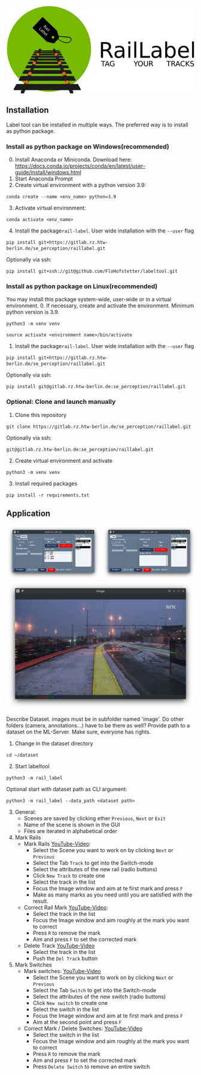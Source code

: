 <div align="center">
<img src="images/RailLabel.png">
</div>

## Installation
Label tool can be installed in multiple ways.
The preferred way is to install as python package.


### Install as python package on Windows(recommended)
0. Install Anaconda or Miniconda. Download here: https://docs.conda.io/projects/conda/en/latest/user-guide/install/windows.html
1. Start Anaconda Prompt
2. Create virtual environment with a python version 3.9:
```commandline
conda create --name <env_name> python=3.9
```
3. Activate virtual environment:
```commandline
conda activate <env_name>
```
4. Install the package`rail-label`. User wide installation with the `--user` flag  
```commandline
pip install git+https://gitlab.rz.htw-berlin.de/se_perception/raillabel.git
```
Optionally via ssh:
```commandline
pip install git+ssh://git@github.com/FloHofstetter/labeltool.git
```


### Install as python package on Linux(recommended)
You may install this package system-wide, user-wide or in a virtual environment.
0. If necessary, create and activate the environment. Minimum python version is 3.9.
```commandline
python3 -m venv venv
```
```commandline
source activate <environment name>/bin/activate
```
1. Install the package`rail-label`. User wide installation with the `--user` flag  
```commandline
pip install git+https://gitlab.rz.htw-berlin.de/se_perception/raillabel.git
```
Optionally via ssh:
```commandline
pip install git@gitlab.rz.htw-berlin.de:se_perception/raillabel.git
```

### Optional: Clone and launch manually
1. Clone this repository
```commandline
git clone https://gitlab.rz.htw-berlin.de/se_perception/raillabel.git
```
Optionally via ssh:
```commandline
git@gitlab.rz.htw-berlin.de:se_perception/raillabel.git
```
2. Create virtual environment and activate
```commandline
python3 -m venv venv
```
3. Install required packages
```commandline
pip install -r requirements.txt
```

## Application
<div id="container" style="white-space:nowrap">
    <div id="image" style="display:inline;">
        <img src="images/RailLabel_GUI_track_mode.png" style="max-width:50%">
    </div>
    <div id="texts" style="display:inline; white-space:nowrap;"> 
        <img src="images/RailLabel_GUI_switch_mode.png" style="max-width:50%"">
    </div>
    <div align="center">
        <img src="images/RailLabel_OpenCV_Window.png">
    </div>
</div>

Describe Dataset. images must be in subfolder named 'image'. Do other folders (camera, annotations...) have to be there as well?
Provide path to a dataset on the ML-Server. Make sure, everyone has rights.

1. Change in the dataset directory
```commandline
cd ~/dataset
```
2. Start labeltool
```commandline
python3 -m rail_label
```
Optional start with dataset path as CLI argument:
```commandline
python3 -m rail_label --data_path <dataset path>
```

3. General:
    - Scenes are saved by clicking ether `Previous`, `Next` or `Exit`
    - Name of the scene is shown in the GUI
    - Files are iterated in alphabetical order
4. Mark Rails
   - Mark Rails [YouTube-Video](https://youtu.be/hgdwvG3IWCg):
     - Select the Scene you want to work on by clicking 
       `Next` or `Previous`
     - Select the Tab `Track` to get into the Switch-mode 
     - Select the attributes of the new rail (radio buttons)
     - Click `New Track` to create one
     - Select the track in the list
     - Focus the Image window and aim at te first mark and press `F`
     - Make as many marks as you need until you are satisfied with the result.
   - Correct Rail Mark [YouTube-Video](https://youtu.be/Frv2Oay0NMs):
     - Select the track in the list
     - Focus the Image window and aim roughly at the mark you
       want to correct
     - Press `R` to remove the mark
     - Aim and press `F` to set the corrected mark
   - Delete Track [YouTube-Video](https://youtu.be/hpP2G-qB0GE)
     - Select the track in the list
     - Push the `Del Track` button
5. Mark Switches   
    - Mark switches: [YouTube-Video](https://youtu.be/YMTCZgf2HCM)  
        - Select the Scene you want to work on by clicking 
        `Next` or `Previous`  
        - Select the Tab `Switch` to get into the Switch-mode  
        - Select the attributes of the new switch (radio buttons)   
        - Click `New switch` to create one
        - Select the switch in the list
        - Focus the Image window and aim at te first mark and press `F`
        - Aim at the second point and press `F`
    - Correct Mark / Delete Switches: 
      [YouTube-Video](https://youtu.be/MFqepueAOh0)
        - Select the switch in the list
        - Focus the Image window and aim roughly at the mark you
          want to correct
        - Press `R` to remove the mark
        - Aim and press `F` to set the corrected mark
        - Press `Delete Switch` to remove an entire switch
